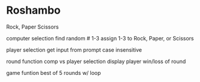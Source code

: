 # Roshambo

Rock, Paper Scissors

computer selection
    find random # 1-3
    assign 1-3 to Rock, Paper, or Scissors

player selection
    get input from prompt
    case insensitive

round function
    comp vs player selection
    display player win/loss of round

game funtion
    best of 5 rounds w/ loop